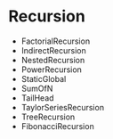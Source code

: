 # Recursion

- FactorialRecursion
- IndirectRecursion
- NestedRecursion
- PowerRecursion
- StaticGlobal
- SumOfN
- TailHead
- TaylorSeriesRecursion
- TreeRecursion
- FibonacciRecursion

